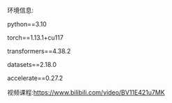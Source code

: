环境信息:

python==3.10

torch==1.13.1+cu117

transformers==4.38.2

datasets==2.18.0

accelerate==0.27.2

视频课程:https://www.bilibili.com/video/BV11E421u7MK
